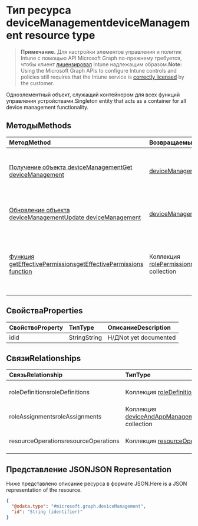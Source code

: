 # <a name="devicemanagement-resource-type"></a><span data-ttu-id="65a7c-101">Тип ресурса deviceManagement</span><span class="sxs-lookup"><span data-stu-id="65a7c-101">deviceManagement resource type</span></span>

> <span data-ttu-id="65a7c-102">**Примечание.** Для настройки элементов управления и политик Intune с помощью API Microsoft Graph по-прежнему требуется, чтобы клиент [лицензировал](https://go.microsoft.com/fwlink/?linkid=839381) Intune надлежащим образом.</span><span class="sxs-lookup"><span data-stu-id="65a7c-102">**Note:** Using the Microsoft Graph APIs to configure Intune controls and policies still requires that the Intune service is [correctly licensed](https://go.microsoft.com/fwlink/?linkid=839381) by the customer.</span></span>

<span data-ttu-id="65a7c-103">Одноэлементный объект, служащий контейнером для всех функций управления устройствами.</span><span class="sxs-lookup"><span data-stu-id="65a7c-103">Singleton entity that acts as a container for all device management functionality.</span></span>
## <a name="methods"></a><span data-ttu-id="65a7c-104">Методы</span><span class="sxs-lookup"><span data-stu-id="65a7c-104">Methods</span></span>
|<span data-ttu-id="65a7c-105">Метод</span><span class="sxs-lookup"><span data-stu-id="65a7c-105">Method</span></span>|<span data-ttu-id="65a7c-106">Возвращаемый тип</span><span class="sxs-lookup"><span data-stu-id="65a7c-106">Return Type</span></span>|<span data-ttu-id="65a7c-107">Описание</span><span class="sxs-lookup"><span data-stu-id="65a7c-107">Description</span></span>|
|:---|:---|:---|
|[<span data-ttu-id="65a7c-108">Получение объекта deviceManagement</span><span class="sxs-lookup"><span data-stu-id="65a7c-108">Get deviceManagement</span></span>](../api/intune_rbac_devicemanagement_get.md)|[<span data-ttu-id="65a7c-109">deviceManagement</span><span class="sxs-lookup"><span data-stu-id="65a7c-109">deviceManagement</span></span>](../resources/intune_rbac_devicemanagement.md)|<span data-ttu-id="65a7c-110">Чтение свойств и связей объекта [deviceManagement](../resources/intune_rbac_devicemanagement.md).</span><span class="sxs-lookup"><span data-stu-id="65a7c-110">Read properties and relationships of [plannerTaskDetails](../resources/intune_rbac_devicemanagement.md) object.</span></span>|
|[<span data-ttu-id="65a7c-111">Обновление объекта deviceManagement</span><span class="sxs-lookup"><span data-stu-id="65a7c-111">Update deviceManagement</span></span>](../api/intune_rbac_devicemanagement_update.md)|[<span data-ttu-id="65a7c-112">deviceManagement</span><span class="sxs-lookup"><span data-stu-id="65a7c-112">deviceManagement</span></span>](../resources/intune_rbac_devicemanagement.md)|<span data-ttu-id="65a7c-113">Обновление свойств объекта [deviceManagement](../resources/intune_rbac_devicemanagement.md).</span><span class="sxs-lookup"><span data-stu-id="65a7c-113">Update the properties of a [calendar](../resources/intune_rbac_devicemanagement.md) object.</span></span>|
|[<span data-ttu-id="65a7c-114">Функция getEffectivePermissions</span><span class="sxs-lookup"><span data-stu-id="65a7c-114">getEffectivePermissions function</span></span>](../api/intune_rbac_devicemanagement_geteffectivepermissions.md)|<span data-ttu-id="65a7c-115">Коллекция [rolePermission](../resources/intune_rbac_rolepermission.md)</span><span class="sxs-lookup"><span data-stu-id="65a7c-115">[rolePermission](../resources/intune_rbac_rolepermission.md) collection</span></span>|<span data-ttu-id="65a7c-116">Получает действующие разрешения пользователя, прошедшего проверку подлинности</span><span class="sxs-lookup"><span data-stu-id="65a7c-116">Retrieves the effective permissions of the currently authenticated user</span></span>|

## <a name="properties"></a><span data-ttu-id="65a7c-117">Свойства</span><span class="sxs-lookup"><span data-stu-id="65a7c-117">Properties</span></span>
|<span data-ttu-id="65a7c-118">Свойство</span><span class="sxs-lookup"><span data-stu-id="65a7c-118">Property</span></span>|<span data-ttu-id="65a7c-119">Тип</span><span class="sxs-lookup"><span data-stu-id="65a7c-119">Type</span></span>|<span data-ttu-id="65a7c-120">Описание</span><span class="sxs-lookup"><span data-stu-id="65a7c-120">Description</span></span>|
|:---|:---|:---|
|<span data-ttu-id="65a7c-121">id</span><span class="sxs-lookup"><span data-stu-id="65a7c-121">id</span></span>|<span data-ttu-id="65a7c-122">String</span><span class="sxs-lookup"><span data-stu-id="65a7c-122">String</span></span>|<span data-ttu-id="65a7c-123">Н/Д</span><span class="sxs-lookup"><span data-stu-id="65a7c-123">Not yet documented</span></span>|

## <a name="relationships"></a><span data-ttu-id="65a7c-124">Связи</span><span class="sxs-lookup"><span data-stu-id="65a7c-124">Relationships</span></span>
|<span data-ttu-id="65a7c-125">Связь</span><span class="sxs-lookup"><span data-stu-id="65a7c-125">Relationship</span></span>|<span data-ttu-id="65a7c-126">Тип</span><span class="sxs-lookup"><span data-stu-id="65a7c-126">Type</span></span>|<span data-ttu-id="65a7c-127">Описание</span><span class="sxs-lookup"><span data-stu-id="65a7c-127">Description</span></span>|
|:---|:---|:---|
|<span data-ttu-id="65a7c-128">roleDefinitions</span><span class="sxs-lookup"><span data-stu-id="65a7c-128">roleDefinitions</span></span>|<span data-ttu-id="65a7c-129">Коллекция [roleDefinition](../resources/intune_rbac_roledefinition.md)</span><span class="sxs-lookup"><span data-stu-id="65a7c-129">[roleDefinition](../resources/intune_rbac_roledefinition.md) collection</span></span>|<span data-ttu-id="65a7c-130">Определения ролей.</span><span class="sxs-lookup"><span data-stu-id="65a7c-130">The Role Definitions.</span></span>|
|<span data-ttu-id="65a7c-131">roleAssignments</span><span class="sxs-lookup"><span data-stu-id="65a7c-131">roleAssignments</span></span>|<span data-ttu-id="65a7c-132">Коллекция [deviceAndAppManagementRoleAssignment](../resources/intune_rbac_deviceandappmanagementroleassignment.md)</span><span class="sxs-lookup"><span data-stu-id="65a7c-132">[deviceAndAppManagementRoleAssignment](../resources/intune_rbac_deviceandappmanagementroleassignment.md) collection</span></span>|<span data-ttu-id="65a7c-133">Назначения ролей.</span><span class="sxs-lookup"><span data-stu-id="65a7c-133">The Role Assignments.</span></span>|
|<span data-ttu-id="65a7c-134">resourceOperations</span><span class="sxs-lookup"><span data-stu-id="65a7c-134">resourceOperations</span></span>|<span data-ttu-id="65a7c-135">Коллекция [resourceOperation](../resources/intune_rbac_resourceoperation.md)</span><span class="sxs-lookup"><span data-stu-id="65a7c-135">[resourceOperation](../resources/intune_rbac_resourceoperation.md) collection</span></span>|<span data-ttu-id="65a7c-136">Операции с ресурсами.</span><span class="sxs-lookup"><span data-stu-id="65a7c-136">The Resource Operations.</span></span>|

## <a name="json-representation"></a><span data-ttu-id="65a7c-137">Представление JSON</span><span class="sxs-lookup"><span data-stu-id="65a7c-137">JSON Representation</span></span>
<span data-ttu-id="65a7c-138">Ниже представлено описание ресурса в формате JSON.</span><span class="sxs-lookup"><span data-stu-id="65a7c-138">Here is a JSON representation of the resource.</span></span>
<!-- {
  "blockType": "resource",
  "keyProperty": "id",
  "@odata.type": "microsoft.graph.deviceManagement"
}
-->
``` json
{
  "@odata.type": "#microsoft.graph.deviceManagement",
  "id": "String (identifier)"
}
```



